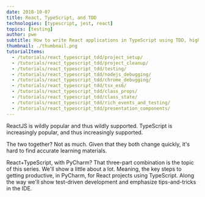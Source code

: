 ```yaml
---
date: 2018-10-07
title: React, TypeScript, and TDD
technologies: [typescript, jest, react]
topics: [testing]
author: pwe
subtitle: How to write React applications in TypeScript using TDD, highlighting features of the IDE
thumbnail: ./thumbnail.png
tutorialItems:
  - /tutorials/react_typescript_tdd/project_setup/
  - /tutorials/react_typescript_tdd/project_cleanup/
  - /tutorials/react_typescript_tdd/testing/
  - /tutorials/react_typescript_tdd/nodejs_debugging/
  - /tutorials/react_typescript_tdd/chrome_debugging/
  - /tutorials/react_typescript_tdd/tsx_es6/
  - /tutorials/react_typescript_tdd/class_props/
  - /tutorials/react_typescript_tdd/class_state/
  - /tutorials/react_typescript_tdd/rich_events_and_testing/
  - /tutorials/react_typescript_tdd/presentation_components/
---
```


ReactJS is wildly popular and thus wildly supported. TypeScript is increasingly popular, 
and thus increasingly supported.

The two together? Not as much. Given that they both change quickly, it's
hard to find accurate learning materials.

React+TypeScript, with PyCharm? That three-part combination is the topic
of this series. We'll show a little about a lot. Meaning, the key steps
to getting productive, in PyCharm, for React projects using TypeScript. Along
the way we'll show test-driven development and emphasize tips-and-tricks in
the IDE.
